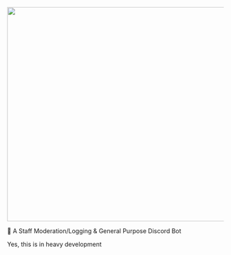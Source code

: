 <img src="https://i.imgur.com/7iCRb5J.png" height="500" width="800" align="center">

💜 A Staff Moderation/Logging &amp; General Purpose Discord Bot

Yes, this is in heavy development
